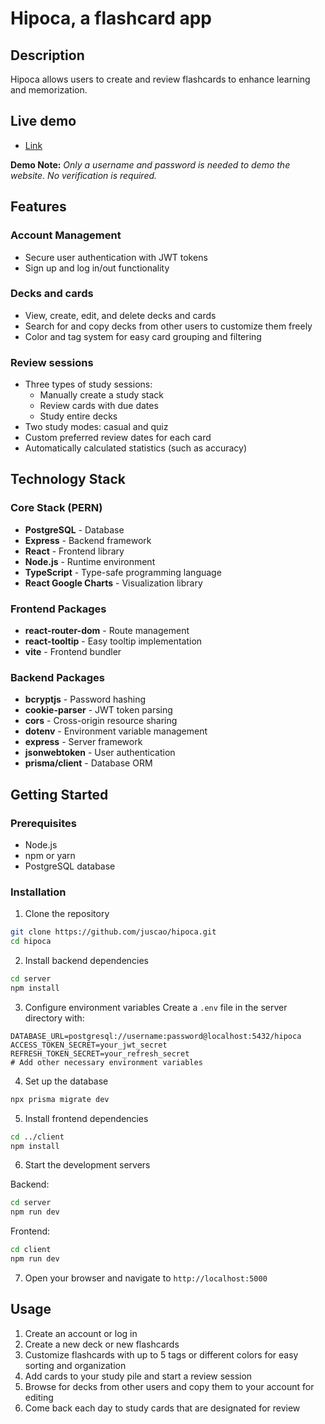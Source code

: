 # Hipoca, a flashcard app

## Description

Hipoca allows users to create and review flashcards to enhance learning and memorization.

## Live demo

- [Link](https://hipoca-client.onrender.com/)

**Demo Note:** _Only a username and password is needed to demo the website. No verification is required._

## Features

### Account Management

- Secure user authentication with JWT tokens
- Sign up and log in/out functionality

### Decks and cards

- View, create, edit, and delete decks and cards
- Search for and copy decks from other users to customize them freely
- Color and tag system for easy card grouping and filtering

### Review sessions

- Three types of study sessions:
  - Manually create a study stack
  - Review cards with due dates
  - Study entire decks
- Two study modes: casual and quiz
- Custom preferred review dates for each card
- Automatically calculated statistics (such as accuracy)

## Technology Stack

### Core Stack (PERN)

- **PostgreSQL** - Database
- **Express** - Backend framework
- **React** - Frontend library
- **Node.js** - Runtime environment
- **TypeScript** - Type-safe programming language
- **React Google Charts** - Visualization library

### Frontend Packages

- **react-router-dom** - Route management
- **react-tooltip** - Easy tooltip implementation
- **vite** - Frontend bundler

### Backend Packages

- **bcryptjs** - Password hashing
- **cookie-parser** - JWT token parsing
- **cors** - Cross-origin resource sharing
- **dotenv** - Environment variable management
- **express** - Server framework
- **jsonwebtoken** - User authentication
- **prisma/client** - Database ORM

## Getting Started

### Prerequisites

- Node.js
- npm or yarn
- PostgreSQL database

### Installation

1. Clone the repository

```bash
git clone https://github.com/juscao/hipoca.git
cd hipoca
```

2. Install backend dependencies

```bash
cd server
npm install
```

3. Configure environment variables
   Create a `.env` file in the server directory with:

```
DATABASE_URL=postgresql://username:password@localhost:5432/hipoca
ACCESS_TOKEN_SECRET=your_jwt_secret
REFRESH_TOKEN_SECRET=your_refresh_secret
# Add other necessary environment variables
```

4. Set up the database

```bash
npx prisma migrate dev
```

5. Install frontend dependencies

```bash
cd ../client
npm install
```

6. Start the development servers

Backend:

```bash
cd server
npm run dev
```

Frontend:

```bash
cd client
npm run dev
```

7. Open your browser and navigate to `http://localhost:5000`

## Usage

1. Create an account or log in
2. Create a new deck or new flashcards
3. Customize flashcards with up to 5 tags or different colors for easy sorting and organization
4. Add cards to your study pile and start a review session
5. Browse for decks from other users and copy them to your account for editing
6. Come back each day to study cards that are designated for review
